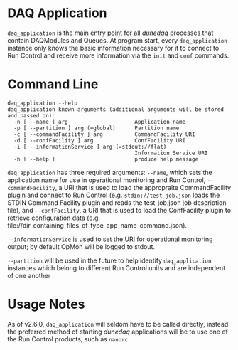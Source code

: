 # DAQ Application

`daq_application` is the main entry point for all _dunedaq_ processes that contain DAQModules and Queues. At program start, every `daq_application` instance only knows the basic information necessary for it to connect to Run Control and receive more information via the `init` and `conf` commands.

# Command Line

```
daq_application --help
daq_application known arguments (additional arguments will be stored and passed on):
  -n [ --name ] arg                     Application name
  -p [ --partition ] arg (=global)      Partition name
  -c [ --commandFacility ] arg          CommandFacility URI
  -d [ --confFacility ] arg             ConfFacility URI
  -i [ --informationService ] arg (=stdout://flat)
                                        Information Service URI
  -h [ --help ]                         produce help message
```

`daq_application` has three required arguments: `--name`, which sets the application name for use in operational monitoring and Run Control, `--commandFacility`, a URI that is used to load the appropraite CommandFacility plugin and connect to Run Control (e.g. `stdin://test-job.json` loads the STDIN Command Facility plugin and reads the test-job.json job description file), and `--confFacility`, a URI that is used to load the ConfFacility plugin to retrieve configuration data (e.g. file://dir_containing_files_of_type_app_name_command.json).

`--informationService` is used to set the URI for operational monitoring output; by default OpMon will be logged to stdout.

`--partition` will be used in the future to help identify `daq_application` instances which belong to different Run Control units and are independent of one another

# Usage Notes

As of v2.6.0, `daq_application` will seldom have to be called directly, instead the preferred method of starting _dunedaq_ applications will be to use one of the Run Control products, such as `nanorc`.
